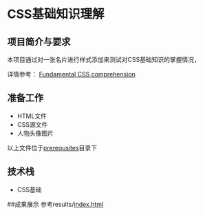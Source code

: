 # CSS基础知识理解

## 项目简介与要求
本项目通过对一张名片进行样式添加来测试对CSS基础知识的掌握情况，

详情参考：
[Fundamental CSS comprehension](https://developer.mozilla.org/en-US/docs/Learn/CSS/Introduction_to_CSS/Fundamental_CSS_comprehension)

## 准备工作
- HTML文件
- CSS源文件
- 人物头像图片

以上文件位于[prerequsites](prerequisites)目录下

## 技术栈
- CSS基础


##成果展示
参考results/[index.html](https://litaooooo.github.io/CSS-Projects/pro1-Fundamental%20CSS%20comprehension/results/index.html)
